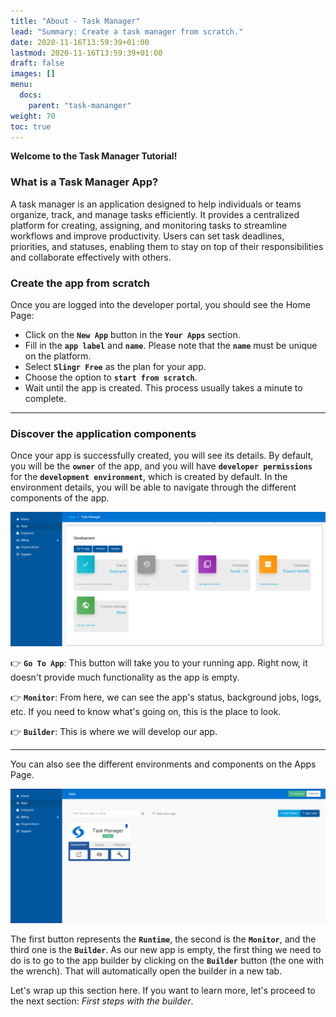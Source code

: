 ```yaml
---
title: "About - Task Manager"
lead: "Summary: Create a task manager from scratch."
date: 2020-11-16T13:59:39+01:00
lastmod: 2020-11-16T13:59:39+01:00
draft: false
images: []
menu:
  docs:
    parent: "task-mananger"
weight: 70
toc: true
---
```

**Welcome to the Task Manager Tutorial!**

### What is a Task Manager App?

A task manager is an application designed to help individuals or teams organize, track, and manage tasks efficiently. It provides a centralized platform for creating, assigning, and monitoring tasks to streamline workflows and improve productivity. Users can set task deadlines, priorities, and statuses, enabling them to stay on top of their responsibilities and collaborate effectively with others.

### Create the app from scratch

Once you are logged into the developer portal, you should see the Home Page:

- Click on the **``New App``** button in the **``Your Apps``** section.
- Fill in the **``app label``** and **``name``**. Please note that the **``name``** must be unique on the platform.
- Select **``Slingr Free``** as the plan for your app.
- Choose the option to **``start from scratch``**.
- Wait until the app is created. This process usually takes a minute to complete.

---

### Discover the application components

Once your app is successfully created, you will see its details. By default, you will be the **``owner``** of the app, and you will have **``developer permissions``** for the **``development environment``**, which is created by default. In the environment details, you will be able to navigate through the different components of the app.

![App-Details](images/vendor/task-mananger/creating/task_manager_app_details.png)

👉 **``Go To App``**: This button will take you to your running app. Right now, it doesn't provide much functionality as the app is empty.

👉 **``Monitor``**: From here, we can see the app's status, background jobs, logs, etc. If you need to know what's going on, this is the place to look.

👉 **``Builder``**: This is where we will develop our app.

---

You can also see the different environments and components on the Apps Page.

![App-Card-Details](images/vendor/task-mananger/creating/task_manager_apps_page.png)

The first button represents the **``Runtime``**, the second is the **``Monitor``**, and the third one is the **``Builder``**. As our new app is empty, the first thing we need to do is to go to the app builder by clicking on the **``Builder``** button (the one with the wrench). That will automatically open the builder in a new tab.

Let's wrap up this section here. If you want to learn more, let's proceed to the next section: *First steps with the builder*.
